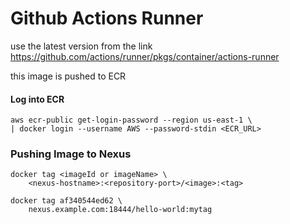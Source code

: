 # Github Actions Runner

use the latest version from the link
https://github.com/actions/runner/pkgs/container/actions-runner

this image is pushed to ECR

#### Log into ECR
```commandline
aws ecr-public get-login-password --region us-east-1 \
| docker login --username AWS --password-stdin <ECR_URL>
```

### Pushing Image to Nexus
```commandline
docker tag <imageId or imageName> \
    <nexus-hostname>:<repository-port>/<image>:<tag>
    
docker tag af340544ed62 \
    nexus.example.com:18444/hello-world:mytag
```